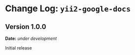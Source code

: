 Change Log: `yii2-google-docs`
==============================

## Version 1.0.0

**Date:** _under development_

Initial release
